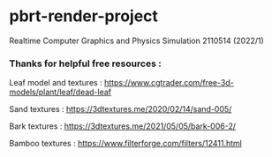 # pbrt-render-project

Realtime Computer Graphics and Physics Simulation 2110514 (2022/1)


### Thanks for helpful free resources   :

Leaf model and textures : https://www.cgtrader.com/free-3d-models/plant/leaf/dead-leaf

Sand textures : https://3dtextures.me/2020/02/14/sand-005/

Bark textures : https://3dtextures.me/2021/05/05/bark-006-2/

Bamboo textures : https://www.filterforge.com/filters/12411.html


